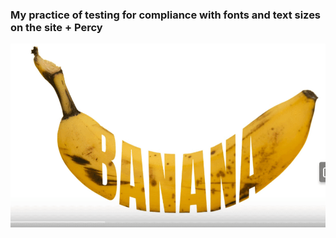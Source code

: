 ### My practice of testing for compliance with fonts and text sizes on the site + Percy
![Image alt](https://github.com/SerhiiQAA/Bato_Test/blob/master/images/Fonts.apng)
